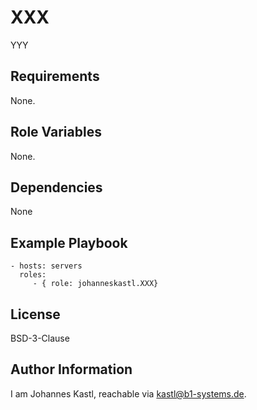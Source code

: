 XXX
=========

YYY

Requirements
------------

None.

Role Variables
--------------

None.

Dependencies
------------

None

Example Playbook
----------------

    - hosts: servers
      roles:
         - { role: johanneskastl.XXX}

License
-------

BSD-3-Clause

Author Information
------------------

I am Johannes Kastl, reachable via kastl@b1-systems.de.
